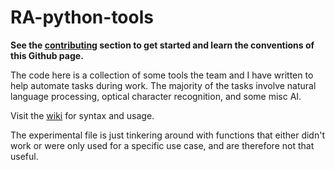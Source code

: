 # RA-python-tools

**See the [contributing](https://github.com/haltosan/RA-python-tools/wiki/Contributing) section to get started and learn the conventions of this Github page.**

The code here is a collection of some tools the team and I have written to help automate tasks during work. The majority of the tasks involve natural language processing, optical character recognition, and some misc AI.

Visit the [wiki](https://github.com/haltosan/RA-python-tools/wiki) for syntax and usage.

The experimental file is just tinkering around with functions that either didn't work or were only used for a specific use case, and are therefore not that useful.
